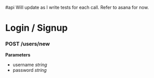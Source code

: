 #api
Will update as I write tests for each call. Refer to asana for now.

# Login / Signup
### POST /users/new
**Parameters**
* username _string_
* password _string_